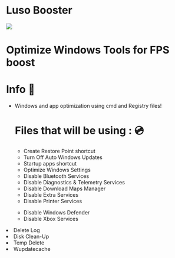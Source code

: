 # Luso Booster
![](https://github.com/henridevv/LUSO-BOOSTER/blob/main/lusobooster.gif)

# Optimize Windows Tools for FPS boost
# Info 📝
<ul><li>Windows and app optimization using cmd and Registry files!</li>

# Files that will be using : 💿
<ul><li>Create Restore Point shortcut</li><li>Turn Off Auto Windows Updates</li><li>Startup apps shortcut</li><li>Optimize Windows Settings</li><li>Disable Bluetooth Services</li><li>Disable Diagnostics & Telemetry Services</li><li>Disable Download Maps Manager</li><li>Disable Extra Services</li>
<li>Disable Printer Services</li></ul><ul><li>Disable Windows Defender</li><li>Disable Xbox Services</li></ul></ul></li><li>Delete Log</li></ul></li><li>Disk Clean-Up </li></ul></li><li>Temp Delete</li></ul></li><li>Wupdatecache</li></ul>
